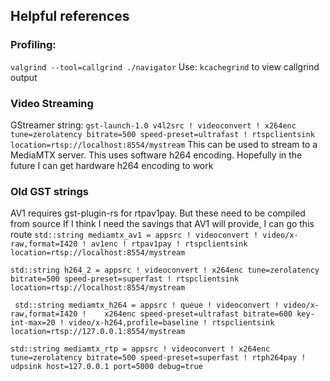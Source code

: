 ## Helpful references

### Profiling:
`valgrind --tool=callgrind ./navigator`
Use: `kcachegrind` to view callgrind output

### Video Streaming
GStreamer string:
`gst-launch-1.0 v4l2src ! videoconvert ! x264enc tune=zerolatency bitrate=500 speed-preset=ultrafast ! rtspclientsink location=rtsp://localhost:8554/mystream`
This can be used to stream to a MediaMTX server.
This uses software h264 encoding. Hopefully in the future I can get hardware h264 encoding to work


### Old GST strings

 AV1 requires gst-plugin-rs for rtpav1pay. But these need to be compiled from source
  If I think I need the savings that AV1 will provide, I can go this route
`std::string mediamtx_av1 = appsrc ! videoconvert ! video/x-raw,format=I420 ! av1enc ! rtpav1pay ! rtspclientsink location=rtsp://localhost:8554/mystream`

`std::string h264_2 = appsrc ! videoconvert ! x264enc tune=zerolatency bitrate=500 speed-preset=superfast ! rtspclientsink location=rtsp://localhost:8554/mystream`

` std::string mediamtx_h264 = appsrc ! queue ! videoconvert ! video/x-raw,format=I420 !    x264enc speed-preset=ultrafast bitrate=600 key-int-max=20 ! video/x-h264,profile=baseline ! rtspclientsink location=rtsp://127.0.0.1:8554/mystream`

`std::string mediamtx_rtp = appsrc ! videoconvert ! x264enc tune=zerolatency bitrate=500 speed-preset=superfast ! rtph264pay ! udpsink host=127.0.0.1 port=5000 debug=true`